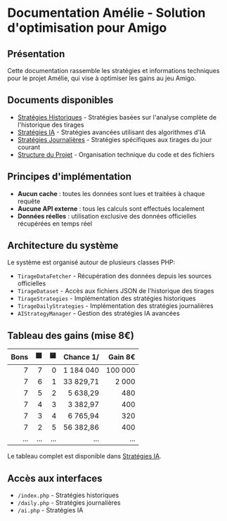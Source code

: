 # Documentation Amélie - Solution d'optimisation pour Amigo

## Présentation

Cette documentation rassemble les stratégies et informations techniques pour le projet Amélie, qui vise à optimiser les gains au jeu Amigo.

## Documents disponibles

- [Stratégies Historiques](STRATEGIES.md) - Stratégies basées sur l'analyse complète de l'historique des tirages
- [Stratégies IA](STRATEGIES_IA.md) - Stratégies avancées utilisant des algorithmes d'IA
- [Stratégies Journalières](STRATEGIES_DAILY.md) - Stratégies spécifiques aux tirages du jour courant
- [Structure du Projet](structure.md) - Organisation technique du code et des fichiers

## Principes d'implémentation

- **Aucun cache** : toutes les données sont lues et traitées à chaque requête
- **Aucune API externe** : tous les calculs sont effectués localement
- **Données réelles** : utilisation exclusive des données officielles récupérées en temps réel

## Architecture du système

Le système est organisé autour de plusieurs classes PHP:

- `TirageDataFetcher` - Récupération des données depuis les sources officielles
- `TirageDataset` - Accès aux fichiers JSON de l'historique des tirages
- `TirageStrategies` - Implémentation des stratégies historiques
- `TirageDailyStrategies` - Implémentation des stratégies journalières
- `AIStrategyManager` - Gestion des stratégies IA avancées

## Tableau des gains (mise 8€)

| Bons | 🟦 | 🟨 | Chance 1/ | Gain 8€ |
|-----:|---:|---:|----------:|---------:|
| 7 | 7 | 0 | 1 184 040 | 100 000 |
| 7 | 6 | 1 | 33 829,71 | 2 000 |
| 7 | 5 | 2 | 5 638,29 | 480 |
| 7 | 4 | 3 | 3 382,97 | 400 |
| 7 | 3 | 4 | 6 765,94 | 320 |
| 7 | 2 | 5 | 56 382,86 | 400 |
| ... | ... | ... | ... | ... |

Le tableau complet est disponible dans [Stratégies IA](STRATEGIES_IA.md).

## Accès aux interfaces

- `/index.php` - Stratégies historiques
- `/daily.php` - Stratégies journalières
- `/ai.php` - Stratégies IA